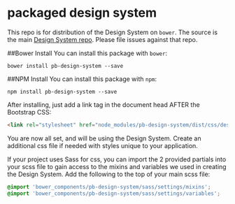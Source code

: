 # packaged design system

This repo is for distribution of the Design System on `bower`. The source is the main [Design System repo](https://github.com/PBGUX/designsystem-3/tree/master). Please file issues against that repo.

##Bower Install
You can install this package with `bower`:

```shell
bower install pb-design-system --save
```

##NPM Install
You can install this package with `npm`:

```shell
npm install pb-design-system --save
```

After installing, just add a link tag in the document head AFTER the Bootstrap CSS:

```html
<link rel="stylesheet" href="node_modules/pb-design-system/dist/css/design_system.css">
```

You are now all set, and will be using the Design System.  Create an additional css file if needed with styles unique to your application.

If your project uses Sass for css, you can import the 2 provided partials into your scss file to gain access to the mixins and variables we used in creating the Design System.  Add the following to the top of your main scss file:

```scss
@import 'bower_components/pb-design-system/sass/settings/mixins';
@import 'bower_components/pb-design-system/sass/settings/variables';
```
